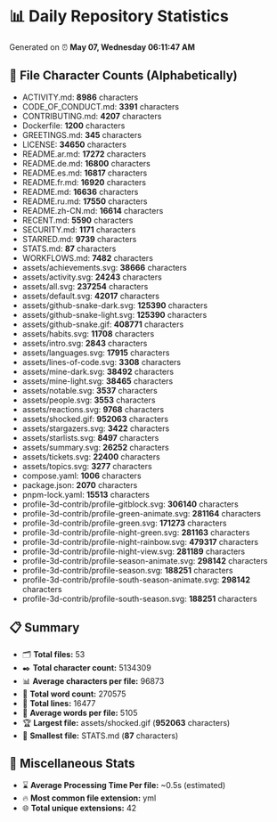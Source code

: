 # 📊 Daily Repository Statistics
Generated on ⏰ **May 07, Wednesday 06:11:47 AM**

## 📂 File Character Counts (Alphabetically)
- ACTIVITY.md: **8986** characters
- CODE_OF_CONDUCT.md: **3391** characters
- CONTRIBUTING.md: **4207** characters
- Dockerfile: **1200** characters
- GREETINGS.md: **345** characters
- LICENSE: **34650** characters
- README.ar.md: **17272** characters
- README.de.md: **16800** characters
- README.es.md: **16817** characters
- README.fr.md: **16920** characters
- README.md: **16636** characters
- README.ru.md: **17550** characters
- README.zh-CN.md: **16614** characters
- RECENT.md: **5590** characters
- SECURITY.md: **1171** characters
- STARRED.md: **9739** characters
- STATS.md: **87** characters
- WORKFLOWS.md: **7482** characters
- assets/achievements.svg: **38666** characters
- assets/activity.svg: **24243** characters
- assets/all.svg: **237254** characters
- assets/default.svg: **42017** characters
- assets/github-snake-dark.svg: **125390** characters
- assets/github-snake-light.svg: **125390** characters
- assets/github-snake.gif: **408771** characters
- assets/habits.svg: **11708** characters
- assets/intro.svg: **2843** characters
- assets/languages.svg: **17915** characters
- assets/lines-of-code.svg: **3308** characters
- assets/mine-dark.svg: **38492** characters
- assets/mine-light.svg: **38465** characters
- assets/notable.svg: **3537** characters
- assets/people.svg: **3553** characters
- assets/reactions.svg: **9768** characters
- assets/shocked.gif: **952063** characters
- assets/stargazers.svg: **3422** characters
- assets/starlists.svg: **8497** characters
- assets/summary.svg: **26252** characters
- assets/tickets.svg: **22400** characters
- assets/topics.svg: **3277** characters
- compose.yaml: **1006** characters
- package.json: **2070** characters
- pnpm-lock.yaml: **15513** characters
- profile-3d-contrib/profile-gitblock.svg: **306140** characters
- profile-3d-contrib/profile-green-animate.svg: **281164** characters
- profile-3d-contrib/profile-green.svg: **171273** characters
- profile-3d-contrib/profile-night-green.svg: **281163** characters
- profile-3d-contrib/profile-night-rainbow.svg: **479317** characters
- profile-3d-contrib/profile-night-view.svg: **281189** characters
- profile-3d-contrib/profile-season-animate.svg: **298142** characters
- profile-3d-contrib/profile-season.svg: **188251** characters
- profile-3d-contrib/profile-south-season-animate.svg: **298142** characters
- profile-3d-contrib/profile-south-season.svg: **188251** characters

## 📋 Summary
- 🗂️ **Total files:** 53
- ✒️ **Total character count:** 5134309
- 📊 **Average characters per file:** 96873
- 📝 **Total word count:** 270575
- 🧾 **Total lines:** 16477
- 📐 **Average words per file:** 5105
- 🏆 **Largest file:** assets/shocked.gif (**952063** characters)
- 🥉 **Smallest file:** STATS.md (**87** characters)

## 🌟 Miscellaneous Stats
- ⌛ **Average Processing Time Per file:** ~0.5s (estimated)
- 🔥 **Most common file extension:** yml
- 🌐 **Total unique extensions:** 42
